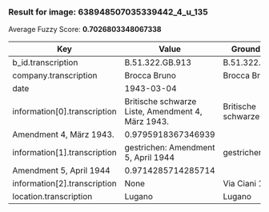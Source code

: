 ### Result for image: 638948507035339442_4_u_135
Average Fuzzy Score: **0.7026803348067338**
<small>

| Key | Value | Ground Truth | Score |
| --- | --- | --- | --- |
| b_id.transcription | B.51.322.GB.913 | B.51.322.GB.913. | 0.967741935483871 |
| company.transcription | Brocca Bruno | Brocca Bruno | 1.0 |
| date | 1943-03-04 |  | 0.0 |
| information[0].transcription | Britische schwarze Liste, Amendment 4, März 1943. | Britische schwarze Liste,
Amendment 4, März 1943. | 0.9795918367346939 |
| information[1].transcription | gestrichen: Amendment 5, April 1944 | gestrichen:
Amendment 5, April 1944 | 0.9714285714285714 |
| information[2].transcription | None | Via Ciani 1. | 0.0 |
| location.transcription | Lugano | Lugano | 1.0 |

</small>
